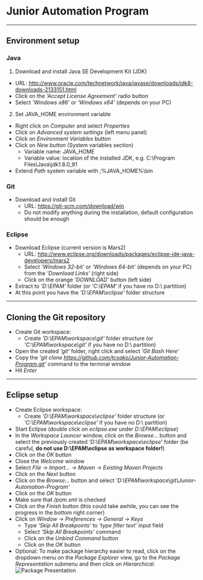 # Junior Automation Program

---

## Environment setup

### Java
1. Download and install Java SE Development Kit (JDK)
  - URL: http://www.oracle.com/technetwork/java/javase/downloads/jdk8-downloads-2133151.html
  - Click on the _'Accept License Agreement'_ radio button
  - Select _'Windows x86'_ or _'Windows x64'_ (depends on your PC)

2. Set JAVA_HOME environment variable
  - Right click on _Computer_ and select _Properties_
  - Click on _Advanced system settings_ (left menu panel)
  - Click on _Environment Variables_ button
  - Click on _New button_ (System variables section)
    - Variable name: JAVA_HOME
    - Variable value: location of the installed JDK, e.g. C:\Program Files\Java\jdk1.8.0_91
  - Extend _Path_ system variable with ;%JAVA_HOME%\bin

### Git
- Download and install Git
  - URL: https://git-scm.com/download/win
  - Do not modify anything during the installation, default configuration should be enough

### Eclipse
- Download Eclipse (current version is Mars2)
  - URL: http://www.eclipse.org/downloads/packages/eclipse-ide-java-developers/mars2
  - Select _'Windows 32-bit'_ or _'Windows 64-bit'_ (depends on your PC) from the _'Download Links'_ (right side)
  - Click on the orange _'DOWNLOAD'_ button (left side)
- Extract to _'D:\EPAM'_ folder (or _'C:\EPAM'_ if you have no D:\ partition)
- At this point you have the _'D:\EPAM\eclipse'_ folder structure


---

## Cloning the Git repository
- Create Git workspace:
  - Create _'D:\EPAM\workspace\git'_ folder structure (or _'C:\EPAM\workspace\git'_ if you have no D:\ partition)
- Open the created _'git'_ folder, right click and select _'Git Bash Here'_
- Copy the _'git clone https://github.com/tcsako/Junior-Automation-Program.git'_ command to the terminal window
- Hit _Enter_

---

## Eclipse setup
- Create Eclipse workspace:
  - Create _'D:\EPAM\workspace\eclipse'_ folder structure (or _'C:\EPAM\workspace\eclipse'_ if you have no D:\ partition)
- Start Eclipse (double click on _eclipse.exe_ under _D:\EPAM\eclipse_)
- In the _Workspace Launcer_ window, click on the _Browse..._ button and select the previously created _'D:\EPAM\workspace\eclipse'_ folder (be careful, __do not use D:\EPAM\eclipse as workspace folder!__)
- Click on the _OK_ button
- Close the _Welcome_ window
- Select _File -> Import... -> Maven -> Existing Maven Projects_
- Click on the _Next_ button
- Click on the _Browse..._ button and select _'D:\EPAM\workspace\git\Junior-Automation-Program'_
- Click on the _OK_ button
- Make sure that _/pom.xml_ is checked
- Click on the _Finish_ button (this could take awhile, you can see the progress in the bottom right corner)
- Click on _Window -> Preferences -> General -> Keys_
  - Type _'Skip All Breakpoints'_ to _'type filter text_' input field
  - Select _'Skip All Breakpoints'_ command
  - Click on the _Unbind Command_ button
  - Click on the _OK_ button
- Optional: To make package hierarchy easier to read, click on the dropdown menu on the _Package Explorer_ view, go to the _Package Representation_ submenu and then click on _Hierarchical_.
![Package Presentation](https://wiki.eclipse.org/images/8/84/Package_Representation_01.jpg)
